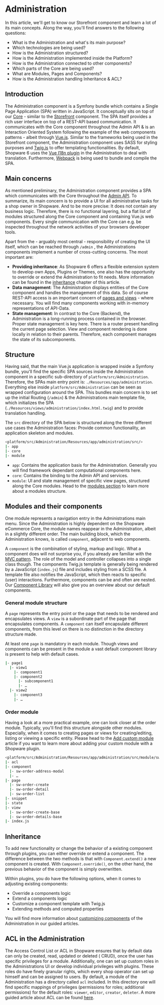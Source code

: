 # Administration

In this article, we'll get to know our Storefront component and learn a lot of its main concepts. Along the way, you'll
find answers to the following questions:

- What is the Administration and what's its main purpose?
- Which technologies are being used?
- How is the Administration structured?
- How is the Administration implemented inside the Platform?
- How is the Administration connected to other components?
- Which parts of the Core are being used?
- What are Modules, Pages and Components?
- How is the Administration handling Inheritance & ACL?

## Introduction

The Administration component is a Symfony bundle which contains a Single Page Application (SPA) written in JavaScript.
It conceptually sits on top of our [Core](./core.md) - similar to the [Storefront](./storefront.md) component. The SPA
itself provides a rich user interface on top of a REST-API based communication. It communicates with the Core component
throughout the Admin API & is an Interaction Oriented System following the example of the web components patterns -
albeit through [Vue.js](https://vuejs.org/). Similar to the frameworks being used in the Storefront component, the
Administration component uses SASS for styling purposes and [Twig.js](https://github.com/twigjs/twig.js/wiki) to offer
templating functionalities. By default, Shopware 6 uses the [Vue I18n plugin](https://kazupon.github.io/vue-i18n/) in
the Administration to deal with translation. Furthermore, [Webpack](https://webpack.js.org/) is being used to bundle and
compile the SPA.

## Main concerns

As mentioned preliminary, the Administration component provides a SPA which communicates with the Core throughout the
[Admin API](../../api/admin-api/README.md). To summarize, its main concern is to provide a UI for all administrative
tasks for a shop owner in Shopware. And to be more precise: It does not contain any business logic. Therefore, there is
no functional layering, but a flat list of modules structured along the Core component and containing Vue.js web
components. Every single communication with the Core can e.g. be inspected throughout the network activities of your
browsers developer tools.

Apart from the - arguably most central - responsibility of creating the UI itself, which can be reached through `/admin`
, the Administrations components implement a number of cross-cutting concerns. The most important are:

- **Providing inheritance**: As Shopware 6 offers a flexible extension system to develop own Apps, Plugins or Themes,
  one also has the opportunity to override or extend the Administration to fit needs. More information can be found in
  the [inheritance](#inheritance) chapter of this article.
- **Data management**: The Administration displays entities of the Core component and handles the management of this
  data. So of course REST-API access is an important concern of [pages and views](#modules-and-their-components) - where
  necessary. You will find many components working with in-memory representations of API-Data.
- **State management**: In contrast to the Core (Backend), the Administration is a long-running process contained in the
  browser. Proper state management is key here. There is a router present handling the current page selection. View and
  component rendering is done locally in relation to their parents. Therefore, each component manages the state of its
  subcomponents.

## Structure

Having said, that the main Vue.js application is wrapped inside a Symfony bundle, you'll find the specific SPA sources
inside the Administration component in a specific sub-directory of `platform/src/Administration`. Therefore, the SPAs
main entry point is: `./Resources/app/administration`. Everything else inside `platform/src/Administration` can be seen
as wrapped configuration around the SPA. This bundles main concern is to set up the initial Routing (`/admin`) & the
Administrations main template file, which initializes the SPA (`./Resources/views/administration/index.html.twig`) and
to provide translation handling.

The `src` directory of the SPA below is structured along the three different use cases the Administration faces: Provide
common functionality, an application skeleton and modules.

```bash
<platform/src/Administration/Resources/app/administration/src/>
|- app
|- core
|- module
```

- `app`: Contains the application basis for the Administration. Generally you will find framework dependant
  computational components here.
- `core`: Contains the binding to the Admin API and services.
- `module`: UI and state management of specific view pages, structured along the Core modules. Head to
  the [modules section](#modules-and-their-components) to learn more about a modules structure.

## Modules and their components

One module represents a navigation entry in the Administrations main menu. Since the Administration is highly dependent
on the Shopware eCommerce Core, the module names reappear in the Administration, albeit in a slightly different order.
The main building block, which the Administration knows, is called `component`, adjacent to web components.

A `component` is the combination of styling, markup and logic. What a component does will not surprise you, if you
already are familiar with the [MVC pattern](https://en.wikipedia.org/wiki/Model%E2%80%93view%E2%80%93controller). The
role of the model and controller collapses into a single class though. The components Twig.js template is generally
being rendered by a JavaScript (`index.js`) file and includes styling from a SCSS file. A template file also notifies
the JavaScript, which then reacts to specific (user) interactions. Furthermore, components can be and often are nested.
Our [Component Library](https://component-library.shopware.com/) will also give you an overview about our default
components.

### General module structure

A `page` represents the entry point or the page that needs to be rendered and encapsulates views. A `view` is a
subordinate part of the page that encapsulates components. A `component` can itself encapsulate different components,
from this level on there is no distinction in the directory structure made.

At least one `page` is mandatory in each module. Though views and components can be present in the module a vast default
component library is present to help with default cases.

```bash
|- page1
  |- view1
    |- component1
    |- component2
      |- subcomponent1
      |- …
  |- view2
    |- component3
    |- …
```

### Order module

Having a look at a more practical example, one can look closer at the order module. Typically, you'll find this
structure alongside other modules. Especially, when it comes to creating pages or views for creating/editing, listing or
viewing a specific entity. Please head to
the [Add custom module](../../../guides/plugins/plugins/administration/add-custom-module.md) article if you want to
learn more about adding your custom module with a Shopware plugin.

```bash
<platform/src/Administration/Resources/app/administration/src/module/sw-order/>
|- acl
|- component
  |- sw-order-address-modal
  |- …
|- page
  |- sw-order-create
  |- sw-order-detail
  |- sw-order-list
|- snippet  
|- state  
|- view
  |- sw-order-create-base
  |- sw-order-details-base
|- index.js  
```

## Inheritance

To add new functionality or change the behavior of a existing component through plugins, you can either override or
extend a component. The difference between the two methods is that with `Component.extend()` a new component is created.
With `Component.override()`, on the other hand, the previous behavior of the component is simply overwritten.

Within plugins, you do have the following options, when it comes to adjusting existing components:

- Override a components logic
- Extend a components logic
- Customize a component template with Twig.js
- Extending methods and computed properties

You will find more information
about [customizing components](../../../guides/plugins/plugins/administration/customizing-components.md) of the
Administration in our guided articles.

## ACL in the Administration

The Access Control List or ACL in Shopware ensures that by default data can only be created, read, updated or deleted (
CRUD), once the user has specific privileges for a module. Additionally, one can set up custom roles in the
Administrations UI or develop individual privileges with plugins. These roles do have finely granular rights, which
every shop operator can set up himself and can be assigned to users. By default, a module of the Administration has a
directory called `acl` included. In this directory one will find specific mappings of privileges (permissions for roles;
additional permissions) for the default roles: `viewer`, `editor`, `creator`, `deleter`. A more guided article about ACL
can be found [here](../../../guides/plugins/plugins/administration/add-acl-rules.md).
